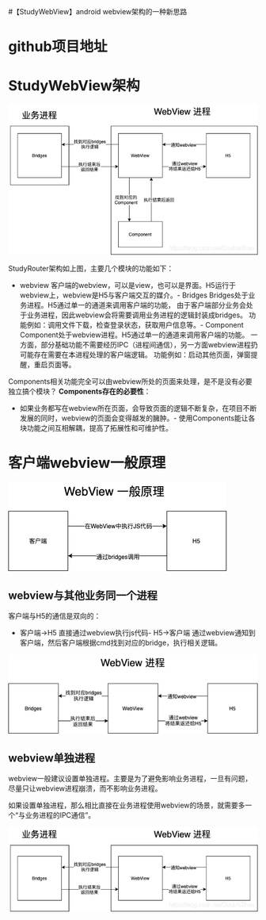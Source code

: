 #【StudyWebView】android webview架构的一种新思路
# github项目地址



# StudyWebView架构

<img src="https://raw.githubusercontent.com/Double2hao/xujiajia_blog/main/img/16210038823920.png" alt="在这里插入图片描述">

StudyRouter架构如上图，主要几个模块的功能如下：
- webview 客户端的webview，可以是view，也可以是界面。H5运行于webview上，webview是H5与客户端交互的媒介。- Bridges Bridges处于业务进程。H5通过单一的通道来调用客户端的功能， 由于客户端部分业务会处于业务进程，因此webview会将需要调用业务进程的逻辑封装成bridges。 功能例如：调用文件下载，检查登录状态，获取用户信息等。- Component Component处于webview进程。H5通过单一的通道来调用客户端的功能。 一方面，部分基础功能不需要经历IPC（进程间通信），另一方面webview进程扔可能存在需要在本进程处理的客户端逻辑。 功能例如：启动其他页面，弹窗提醒，重启页面等。
>  
 Components相关功能完全可以由webview所处的页面来处理，是不是没有必要独立搞个模块？ **Components存在的必要性**： 
 - 如果业务都写在webview所在页面，会导致页面的逻辑不断复杂，在项目不断发展的同时，webview的页面会变得越发的臃肿。- 使用Components能让各块功能之间互相解耦，提高了拓展性和可维护性。 


# 客户端webview一般原理

<img src="https://raw.githubusercontent.com/Double2hao/xujiajia_blog/main/img/16210038825211.png" alt="在这里插入图片描述">

## webview与其他业务同一个进程

客户端与H5的通信是双向的：
- 客户端-&gt;H5 直接通过webview执行js代码- H5-&gt;客户端 通过webview通知到客户端，然后客户端根据cmd找到对应的bridge，执行相关逻辑。
<img src="https://raw.githubusercontent.com/Double2hao/xujiajia_blog/main/img/16210038826032.png" alt="在这里插入图片描述">

## webview单独进程

webview一般建议设置单独进程。主要是为了避免影响业务进程，一旦有问题，尽量只让webview进程崩溃，而不影响业务进程。

如果设置单独进程，那么相比直接在业务进程使用webview的场景，就需要多一个“与业务进程的IPC通信”。

<img src="https://raw.githubusercontent.com/Double2hao/xujiajia_blog/main/img/16210038826623.png" alt="在这里插入图片描述">